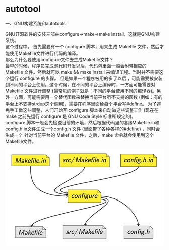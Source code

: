 # autotool

一、GNU构建系统和autotools 

GNU开源软件的安装三部曲configure->make->make install，这就是GNU构建系统。  
这个过程中， 首先需要有一个 configure 脚本，用来生成 Makefile 文件，然后才能使用Makefile文件进行代码的编译。  
那么为什么要使用configure文件去生成Makefile文件？  
最早的时候，程序员完成源代码开发以后，代码包里面一般会附带相应的 Makefile 文件。然后就可以 make && make install 来编译工程。当时并不需要这个运行 configure 的步骤。
但是如果一个程序被用的多了以后 ，可能需要被安装到不同的平台上使用。这个时候，在不同的平台上编译时，一方面可能需要对 Makefile 文件进行调整 (最常见的例子就是：不同的平台使用不同的编译器)。另外一方面，可能需要用一个替代函数来替换当前平台所不支持的函数 (例如：有的平台上不支持strdup这个调用)，需要在程序里面给每个平台写#define。
为了避免手工做这些调整，人们开始写 configure 脚本来自动做这些调整工作 (现在在 make 之前先运行 configure 是 GNU Code Style 标准所规定的)。  
configure 脚本一般会先检查目前的环境，然后根据代码里的各级Makefile.in和config.h.in文件生成一个config.h 文件 (里面带了各种各样的#define) ，同时会生成一个 针对当前平台的 Makefile 文件，之后，make 命令就会使用到这个 Makefile文件。  

![](https://github.com/KpSimple/autotool/blob/master/picture/makefile.png)
